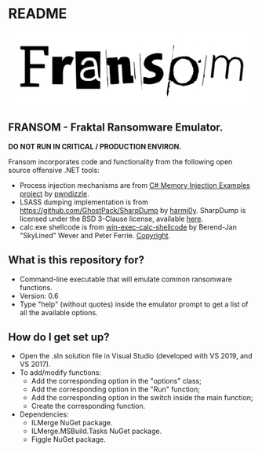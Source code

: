 # README #

![Fransom Logo](/images/Fransom.png)
## FRANSOM - Fraktal Ransomware Emulator. 

**DO NOT RUN IN CRITICAL / PRODUCTION ENVIRON.**

Fransom incorporates code and functionality from the following open source offensive .NET tools:

 * Process injection mechanisms are from [C# Memory Injection Examples project](https://github.com/pwndizzle/c-sharp-memory-injection) by [pwndizzle](https://twitter.com/pwndizzle). 
 * LSASS dumping implementation is from https://github.com/GhostPack/SharpDump by [harmj0y](https://twitter.com/harmj0y). SharpDump is licensed under the BSD 3-Clause license, available [here](https://raw.githubusercontent.com/GhostPack/SharpDump/master/LICENSE).
 * calc.exe shellcode is from [win-exec-calc-shellcode](https://github.com/peterferrie/win-exec-calc-shellcode) by Berend-Jan "SkyLined" Wever and Peter Ferrie. [Copyright](https://raw.githubusercontent.com/peterferrie/win-exec-calc-shellcode/master/COPYRIGHT.txt).


## What is this repository for? ##

* Command-line executable that will emulate common ransomware functions.
* Version: 0.6
* Type "help" (without quotes) inside the emulator prompt to get a list of all the available options.

## How do I get set up? ##

* Open the .sln solution file in Visual Studio (developed with VS 2019, and VS 2017).
* To add/modify functions:
	* Add the corresponding option in the "options" class;
	* Add the corresponding option in the "Run" function;
	* Add the corresponding option in the switch inside the main function;
	* Create the corresponding function.
* Dependencies:
	* ILMerge NuGet package.
	* ILMerge.MSBuild.Tasks NuGet package.
	* Figgle NuGet package.
